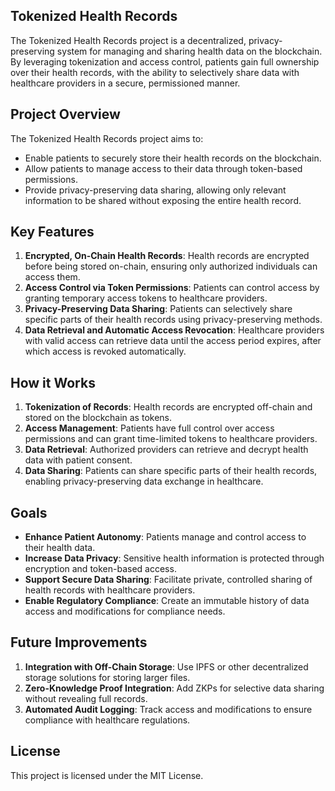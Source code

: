 ## Tokenized Health Records

The Tokenized Health Records project is a decentralized, privacy-preserving system for managing and sharing health data on the blockchain. By leveraging tokenization and access control, patients gain full ownership over their health records, with the ability to selectively share data with healthcare providers in a secure, permissioned manner.

## Project Overview

The Tokenized Health Records project aims to:
- Enable patients to securely store their health records on the blockchain.
- Allow patients to manage access to their data through token-based permissions.
- Provide privacy-preserving data sharing, allowing only relevant information to be shared without exposing the entire health record.

## Key Features
1. **Encrypted, On-Chain Health Records**: Health records are encrypted before being stored on-chain, ensuring only authorized individuals can access them.
2. **Access Control via Token Permissions**: Patients can control access by granting temporary access tokens to healthcare providers.
3. **Privacy-Preserving Data Sharing**: Patients can selectively share specific parts of their health records using privacy-preserving methods.
4. **Data Retrieval and Automatic Access Revocation**: Healthcare providers with valid access can retrieve data until the access period expires, after which access is revoked automatically.

## How it Works

1. **Tokenization of Records**: Health records are encrypted off-chain and stored on the blockchain as tokens.
2. **Access Management**: Patients have full control over access permissions and can grant time-limited tokens to healthcare providers.
3. **Data Retrieval**: Authorized providers can retrieve and decrypt health data with patient consent.
4. **Data Sharing**: Patients can share specific parts of their health records, enabling privacy-preserving data exchange in healthcare.

## Goals

- **Enhance Patient Autonomy**: Patients manage and control access to their health data.
- **Increase Data Privacy**: Sensitive health information is protected through encryption and token-based access.
- **Support Secure Data Sharing**: Facilitate private, controlled sharing of health records with healthcare providers.
- **Enable Regulatory Compliance**: Create an immutable history of data access and modifications for compliance needs.

## Future Improvements

1. **Integration with Off-Chain Storage**: Use IPFS or other decentralized storage solutions for storing larger files.
2. **Zero-Knowledge Proof Integration**: Add ZKPs for selective data sharing without revealing full records.
3. **Automated Audit Logging**: Track access and modifications to ensure compliance with healthcare regulations.

## License

This project is licensed under the MIT License.
